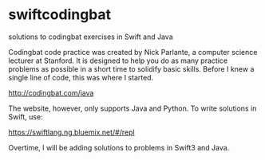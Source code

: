 # swiftcodingbat
solutions to codingbat exercises in Swift and Java

Codingbat code practice was created by Nick Parlante, a computer science lecturer at Stanford. It is designed to help you do as many practice problems as possible in a short time to solidify basic skills. Before I knew a single line of code, this was where I started.

http://codingbat.com/java

The website, however, only supports Java and Python. To write solutions in Swift, use:

https://swiftlang.ng.bluemix.net/#/repl

Overtime, I will be adding solutions to problems in Swift3 and Java. 
